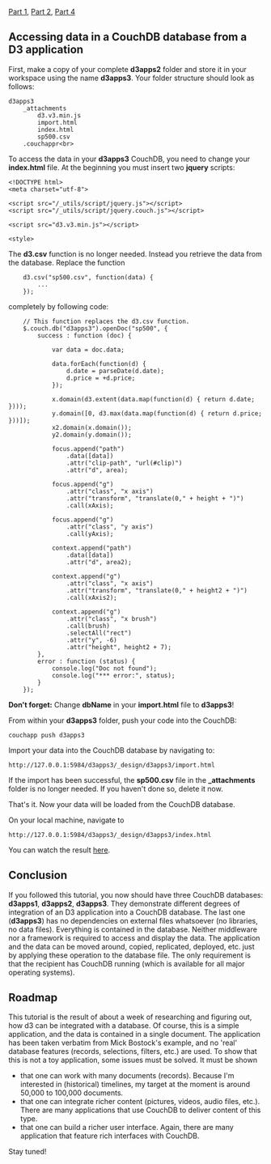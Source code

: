 [Part 1](https://github.com/mbostock/d3/wiki/Integrating-d3-with-a-CouchDB-database-1), 
[Part 2](https://github.com/mbostock/d3/wiki/Integrating-d3-with-a-CouchDB-database-2), 
[Part 4](https://github.com/mbostock/d3/wiki/Integrating-d3-with-a-CouchDB-database-4)
## Accessing data in a CouchDB database from a D3 application

First, make a copy of your complete **d3apps2** folder and store it in your workspace using the name **d3apps3**. Your folder structure should look as follows:

```
d3apps3
    _attachments
        d3.v3.min.js
        import.html
        index.html
        sp500.csv
    .couchappr<br>
```

To access the data in your **d3apps3** CouchDB, you need to change your **index.html** file. At the beginning you must insert two **jquery** scripts:

```
<!DOCTYPE html>
<meta charset="utf-8">

<script src="/_utils/script/jquery.js"></script>
<script src="/_utils/script/jquery.couch.js"></script>

<script src="d3.v3.min.js"></script>

<style>
```

The **d3.csv** function is no longer needed. Instead you retrieve the data from the database. Replace the function

```
    d3.csv("sp500.csv", function(data) {
        ...
    });

```

completely by following code:

```
    // This function replaces the d3.csv function.
    $.couch.db("d3apps3").openDoc("sp500", {
        success : function (doc) {

            var data = doc.data;

            data.forEach(function(d) {
                d.date = parseDate(d.date);
                d.price = +d.price;
            });

            x.domain(d3.extent(data.map(function(d) { return d.date; })));
            y.domain([0, d3.max(data.map(function(d) { return d.price; }))]);
            x2.domain(x.domain());
            y2.domain(y.domain());

            focus.append("path")
                .data([data])
                .attr("clip-path", "url(#clip)")
                .attr("d", area);

            focus.append("g")
                .attr("class", "x axis")
                .attr("transform", "translate(0," + height + ")")
                .call(xAxis);

            focus.append("g")
                .attr("class", "y axis")
                .call(yAxis);

            context.append("path")
                .data([data])
                .attr("d", area2);

            context.append("g")
                .attr("class", "x axis")
                .attr("transform", "translate(0," + height2 + ")")
                .call(xAxis2);

            context.append("g")
                .attr("class", "x brush")
                .call(brush)
                .selectAll("rect")
                .attr("y", -6)
                .attr("height", height2 + 7);
        },
        error : function (status) {
            console.log("Doc not found");
            console.log("*** error:", status);
        }
    });
```

**Don't forget:** Change  **dbName** in your **import.html** file to **d3apps3**! 

From within your **d3apps3** folder, push your code into the CouchDB:

```
couchapp push d3apps3
```

Import your data into the CouchDB database by navigating to:

```
http://127.0.0.1:5984/d3apps3/_design/d3apps3/import.html
```

If the import has been successful, the **sp500.csv** file in the **_attachments** folder is no longer needed. If you haven't done so, delete it now. 

That's it. Now your data will be loaded from the CouchDB database.

On your local machine, navigate to

```
http://127.0.0.1:5984/d3apps3/_design/d3apps3/index.html
```

You can watch the result [here](https://rengel.iriscouch.com:6984/d3apps3/_design/d3apps3/index.html).

## Conclusion

If you followed this tutorial, you now should have three CouchDB databases: **d3apps1**, **d3apps2**, **d3apps3**. They demonstrate different degrees of integration of an D3 application into a CouchDB database. The last one (**d3apps3**) has no dependencies on external files whatsoever (no libraries, no data files). Everything is contained in the database. Neither middleware nor a framework is required to access and display the data. The application and the data can be moved around, copied, replicated, deployed, etc. just by applying these operation to the database file. The only requirement is that the recipient has CouchDB running (which is available for all major operating systems).

## Roadmap

This tutorial is the result of about a week of researching and figuring out, how d3 can be integrated with a database. Of course, this is a simple application, and the data is contained in a single document. The application has been taken verbatim from Mick Bostock's example, and no 'real' database features (records, selections, filters, etc.) are used. To show that this is not a toy application, some issues must be solved. It must be shown 
* that one can work with many documents (records). Because I'm interested in (historical) timelines, my target at the moment is around 50,000 to 100,000 documents.
* that one can integrate richer content (pictures, videos, audio files, etc.). There are many applications that use CouchDB to deliver content of this type.
* that one can build a richer user interface. Again, there are many application that feature rich interfaces with CouchDB. 

Stay tuned!

  